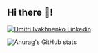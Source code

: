 <h2> Hi there 👋! </h2>

[![Dmitri Ivakhnenko Linkedin](https://img.shields.io/badge/LinkedIn-0077B5?style=for-the-badge&logo=linkedin&logoColor=white)](https://www.linkedin.com/in/dmitivh/)

![Anurag's GitHub stats](https://github-readme-stats.vercel.app/api?username=dmitiv&count_private=true&show_icons=true&theme=synthwave)
